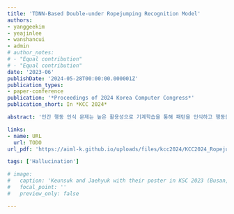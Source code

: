 ```yaml
---
title: 'TDNN-Based Double-under Ropejumping Recognition Model'
authors:
- yanggeekim
- yeajinlee
- wanshancui
- admin
# author_notes:
# - "Equal contribution"
# - "Equal contribution"
date: '2023-06'
publishDate: '2024-05-28T00:00:00.000001Z'
publication_types:
- paper-conference
publication: '*Proceedings of 2024 Korea Computer Congress*'
publication_short: In *KCC 2024*

abstract: '인간 행동 인식 문제는 높은 활용성으로 기계학습을 통해 패턴을 인식하고 행동을 예측하는 주제로 다양한 연구가 진행되어왔다. 하지만 데이터의 복잡성으로 행동을 정확하게 인식하는 문제는 쉽지 않으며 이를 해결하기 위해 사용하는 대부분의 딥러닝 모델은 많은 연산과 긴 학 습 시간을 필요로 한다. 본 연구에서는 줄넘기 센서를 통해 얻은 시계열 데이터를 사용하여 TDNN 기반의 효율적인 행동 인식 모델을 제안한다. 해당 모델의 성능 확인을 위해 2단 줄넘기 에 대한 인식 가능성을 실험한 결과, 93% 이상의 정확도를 기록하여 제안한 모델의 유용성을 확인하였다.'

links:
- name: URL
  url: TODO
url_pdf: 'https://aiml-k.github.io/uploads/files/kcc2024/KCC2024_Ropejumping_KLCL.pdf'

tags: ['Hallucination']

# image:
#   caption: 'Keunsuk and Jaehyuk with their poster in KSC 2023 (Busan, South Korea)'
#   focal_point: ''
#   preview_only: false

---
```


